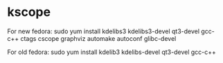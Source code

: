 kscope
======
For new fedora:
sudo yum install kdelibs3 kdelibs3-devel qt3-devel gcc-c++ ctags cscope graphviz automake autoconf glibc-devel

For old fedora:
sudo yum install kdelib3 kdelibs-devel qt3-devel gcc-c++
